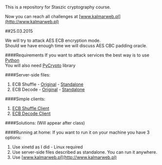 This is a repository for Staszic cryptography course.

Now you can reach all challenges at [www.kalmarweb.pl](http://www.kalmarweb.pl)

##25.03.2015

We will try to attack AES ECB encryption mode. <br>
Should we have enough time we will discuss AES CBC padding oracle.

####Requirements
If you want to attack services the best way is to use [Python](https://www.python.org/) <br>
You will also need [PyCrypto](https://www.dlitz.net/software/pycrypto/) library

####Server-side files:
   1. ECB Shuffle
   	- [Original](25.03.2015/ecb_shuffle.py)
   	- [Standalone](25.03.2015/ecb_shuffle_standalone.py)
   2. ECB Decode
   	- [Original](25.03.2015/ecb_decode.py)
   	- [Standalone](25.03.2015/ecb_decode_standalone.py)

####Simple clients:
   1. [ECB Shuffle Client](25.03.2015/ecb_shuffle_base.py)
   2. [ECB Decode Client](25.03.2015/ecb_decode_base.py)

####Solutions:
   (Will appear after class)


####Running at home:
If you want to run it on your machine you have 3 options:
   1. Use xinetd as I did - Linux required
   2. Use server-side files described as standalone. You can run it anywhere.
   3. Use [www.kalmarweb.pl](http://www.kalmarweb.pl)